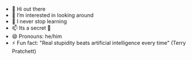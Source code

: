 - 👋 Hi out there
- 👀 I’m interested in looking around
- 🌱 I never stop learning 
- 📫 Its a secret 🤫
- 😄 Pronouns: he/him
- ⚡ Fun fact: "Real stupidity beats artificial intelligence every time" (Terry Pratchett)

<!---
mpi-schmidt/mpi-schmidt is a ✨ special ✨ repository because its `README.md` (this file) appears on your GitHub profile.
You can click the Preview link to take a look at your changes.
--->
